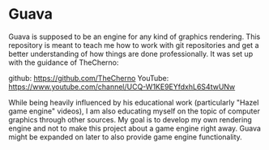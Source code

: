 # Guava
Guava is supposed to be an engine for any kind of graphics rendering. This repository is meant to teach me how to work with git repositories and get a better understanding of how things are done professionally. It was set up with the guidance of TheCherno:

github: https://github.com/TheCherno
YouTube: https://www.youtube.com/channel/UCQ-W1KE9EYfdxhL6S4twUNw

While being heavily influenced by his educational work (particularly "Hazel game engine" videos), I am also educating myself on the topic of computer graphics through other sources. My goal is to develop my own rendering engine and not to make this project about a game engine right away. Guava might be expanded on later to also provide game engine functionality.
